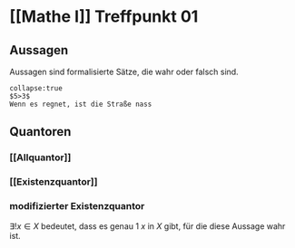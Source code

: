 # [[Mathe I]] Treffpunkt 01
## Aussagen
Aussagen sind formalisierte Sätze, die wahr oder falsch sind.
```ad-example
collapse:true
$5>3$
Wenn es regnet, ist die Straße nass
```
## Quantoren
### [[Allquantor]]
### [[Existenzquantor]]
### modifizierter Existenzquantor
$\exists!x\in X$ bedeutet, dass es genau 1 $x$ in $X$ gibt, für die diese Aussage wahr ist.